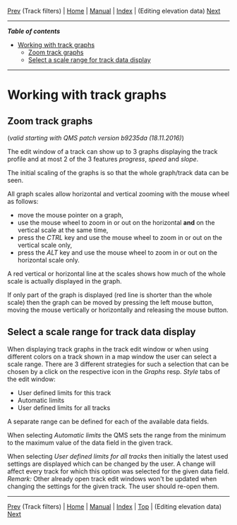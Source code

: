 [Prev](AdvTrkFilters) (Track filters) | [Home](Home) | [Manual](DocMain) | [Index](AxAdvIndex) | (Editing elevation data) [Next](AdvTrkElevation)
- - -

***Table of contents***

* [Working with track graphs](#working-with-track-graphs)
    * [Zoom track graphs](#zoom-track-graphs)
    * [Select a scale range for track data display](#select-a-scale-range-for-track-data-display)

* * * * * * * * * *
 
# Working with track graphs

## Zoom track graphs

(_valid starting with QMS patch version  b9235da (18.11.2016)_)

The edit window of a track can show up to 3 graphs displaying the track profile and at most 2 of the 3 features _progress_,
_speed_ and _slope_.

The initial scaling of the graphs is so that the whole graph/track data can be seen.

All graph scales allow horizontal and vertical zooming with the mouse wheel as follows:

* move the mouse pointer on a graph,
* use the mouse wheel to zoom in or out on the horizontal __and__ on the vertical scale at the same time,
* press the _CTRL_ key and use the mouse wheel to zoom in or out on the vertical scale only,
* press the _ALT_ key and use the mouse wheel to zoom in or out on the horizontal scale only.


A red vertical or horizontal line at the scales shows how much of the whole scale is actually displayed in the graph.

If only part of the graph is displayed (red line is shorter than the whole scale) then the graph can be moved by
pressing the left mouse button, moving the mouse vertically or horizontally and releasing the mouse button.

## Select a scale range for track data display

When displaying track graphs in the track edit window or when using different colors on a track shown in a map window
the user can select a scale range. There are 3 different strategies for such a selection that can be chosen by a click on
the respective icon in the _Graphs_ resp. _Style_ tabs of the edit window:

* User defined limits for this track
* Automatic limits
* User defined limits for all tracks

A separate range can be defined for each of the available data fields.

When selecting _Automatic limits_ the QMS sets the range from the minimum to the maximum value of the data field in
the given track.

When selecting _User defined limits for all tracks_ then initially the latest used settings are displayed which can
be changed by the user. A change will affect every track for which this option was selected for the given data field.
_Remark:_ Other already open track edit windows won't be updated when changing the settings for the given track.
The user should re-open them.

- - -
[Prev](AdvTrkFilters) (Track filters) | [Home](Home) | [Manual](DocMain) | [Index](AxAdvIndex) | [Top](#) | (Editing elevation data) [Next](AdvTrkElevation)
